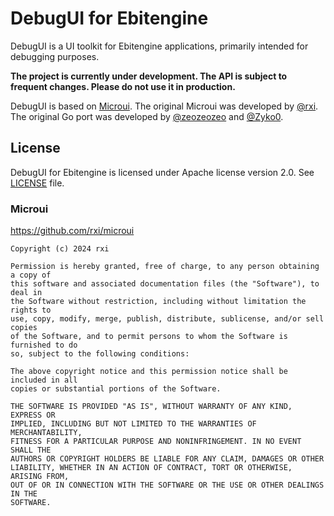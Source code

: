 # DebugUI for Ebitengine

DebugUI is a UI toolkit for Ebitengine applications, primarily intended for debugging purposes.

**The project is currently under development. The API is subject to frequent changes. Please do not use it in production.**

DebugUI is based on [Microui](https://github.com/rxi/microui). The original Microui was developed by [@rxi](https://github.com/rxi/microui). The original Go port was developed by [@zeozeozeo](https://github.com/zeozeozeo) and [@Zyko0](https://github.com/Zyko0).

## License

DebugUI for Ebitengine is licensed under Apache license version 2.0. See [LICENSE](LICENSE) file.

### Microui

https://github.com/rxi/microui

```
Copyright (c) 2024 rxi

Permission is hereby granted, free of charge, to any person obtaining a copy of
this software and associated documentation files (the "Software"), to deal in
the Software without restriction, including without limitation the rights to
use, copy, modify, merge, publish, distribute, sublicense, and/or sell copies
of the Software, and to permit persons to whom the Software is furnished to do
so, subject to the following conditions:

The above copyright notice and this permission notice shall be included in all
copies or substantial portions of the Software.

THE SOFTWARE IS PROVIDED "AS IS", WITHOUT WARRANTY OF ANY KIND, EXPRESS OR
IMPLIED, INCLUDING BUT NOT LIMITED TO THE WARRANTIES OF MERCHANTABILITY,
FITNESS FOR A PARTICULAR PURPOSE AND NONINFRINGEMENT. IN NO EVENT SHALL THE
AUTHORS OR COPYRIGHT HOLDERS BE LIABLE FOR ANY CLAIM, DAMAGES OR OTHER
LIABILITY, WHETHER IN AN ACTION OF CONTRACT, TORT OR OTHERWISE, ARISING FROM,
OUT OF OR IN CONNECTION WITH THE SOFTWARE OR THE USE OR OTHER DEALINGS IN THE
SOFTWARE.
```
